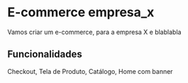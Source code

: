 # E-commerce empresa_x

Vamos criar um e-commerce, para a empresa X e blablabla

## Funcionalidades

Checkout, Tela de Produto, Catálogo, Home com banner

